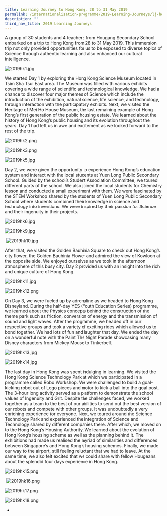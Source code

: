 ```yaml
---
title: Learning Journey to Hong Kong, 28 to 31 May 2019
permalink: /internationalisation-programme/2019-Learning-Journeys/lj-hongkong/
description: ""
third_nav_title: 2019 Learning Journeys
---
```

A group of 30 students and 4 teachers from Hougang Secondary School embarked on a trip to Hong Kong from 28 to 31 May 2019. This immersion trip not only provided opportunities for us to be exposed to diverse topics of Science through authentic learning and also enhanced our cultural intelligence.

![2019hk1.jpg](https://hougangsec-moe-edu-sg-admin.cwp.sg/qql/slot/u499/2.%20Programmes/Internationalisation%20Prg/Hong%20Kong%202019/2019hk1.jpg)

We started Day 1 by exploring the Hong Kong Science Museum located in Tsim Sha Tsui East area. The Museum was filled with various exhibits covering a wide range of scientific and technological knowledge. We had a chance to discover four major themes of Science which include the introduction of the exhibition, natural science, life science, and technology, through interaction with the participatory exhibits. Next, we visited the Heritage of Mei Ho House Museum, the last remaining example of Hong Kong’s first generation of the public housing estate. We learned about the history of Hong Kong’s public housing and its evolution throughout the years. Day 1 had left us in awe and excitement as we looked forward to the rest of the trip.

![2019hk2.png](https://hougangsec-moe-edu-sg-admin.cwp.sg/qql/slot/u499/2.%20Programmes/Internationalisation%20Prg/Hong%20Kong%202019/2019hk2.png)  

![2019hk3.png](https://hougangsec-moe-edu-sg-admin.cwp.sg/qql/slot/u499/2.%20Programmes/Internationalisation%20Prg/Hong%20Kong%202019/2019hk3.png)  

![2019hk5.jpg](https://hougangsec-moe-edu-sg-admin.cwp.sg/qql/slot/u499/2.%20Programmes/Internationalisation%20Prg/Hong%20Kong%202019/2019hk5.jpg)  
  

Day 2, we were given the opportunity to experience Hong Kong’s education system and interact with the local students at Yuen Long Public Secondary School. Guided by the school’s Student Association Committee, we toured different parts of the school. We also joined the local students for Chemistry lesson and conducted a small experiment with them. We were fascinated by the STEM Workshop shared by the students of Yuen Long Public Secondary School where students combined their knowledge in science and technology into inventions. We were inspired by their passion for Science and their ingenuity in their projects.  

![2019hk6.jpg](https://hougangsec-moe-edu-sg-admin.cwp.sg/qql/slot/u499/2.%20Programmes/Internationalisation%20Prg/Hong%20Kong%202019/2019hk6.jpg)  

![2019hk9.jpg](https://hougangsec-moe-edu-sg-admin.cwp.sg/qql/slot/u499/2.%20Programmes/Internationalisation%20Prg/Hong%20Kong%202019/2019hk9.jpg)

 
 ![2019hk10.jpg](https://hougangsec-moe-edu-sg-admin.cwp.sg/qql/slot/u499/2.%20Programmes/Internationalisation%20Prg/Hong%20Kong%202019/2019hk10.jpg)

After that, we visited the Golden Bauhinia Square to check out Hong Kong’s city flower, the Golden Bauhinia Flower and admired the view of Kowloon at the opposite side. We enjoyed ourselves as we took in the afternoon atmosphere of this busy city. Day 2 provided us with an insight into the rich and unique culture of Hong Kong.

![2019hk11.jpg](https://hougangsec-moe-edu-sg-admin.cwp.sg/qql/slot/u499/2.%20Programmes/Internationalisation%20Prg/Hong%20Kong%202019/2019hk11.jpg)  

  

![2019hk12.png](https://hougangsec-moe-edu-sg-admin.cwp.sg/qql/slot/u499/2.%20Programmes/Internationalisation%20Prg/Hong%20Kong%202019/2019hk12.png)

  

  

  

  

  

  

  

  

  

  

  

  

  

  

  

  

  

  

  

On Day 3, we were fueled up by adrenaline as we headed to Hong Kong Disneyland. During the half-day YES (Youth Education Series) programme, we learned about the Physics concepts behind the construction of the theme park such as friction, conversion of energy and the transmission of sound and light waves. After the programme, we headed off in our respective groups and took a variety of exciting rides which allowed us to bond together. We had lots of fun and laughter that day. We ended the day on a wonderful note with the Paint The Night Parade showcasing many Disney characters from Mickey Mouse to Tinkerbell.

![2019hk13.jpg](https://hougangsec-moe-edu-sg-admin.cwp.sg/qql/slot/u499/2.%20Programmes/Internationalisation%20Prg/Hong%20Kong%202019/2019hk13.jpg)

  

  

![2019hk14.jpg](https://hougangsec-moe-edu-sg-admin.cwp.sg/qql/slot/u499/2.%20Programmes/Internationalisation%20Prg/Hong%20Kong%202019/2019hk14.jpg)  

  

  

  

  

  

  

  

  

  

  

  

  

  

  

  

  

The last day in Hong Kong was spent indulging in learning. We visited the Hong Kong Science Technology Park at which we participated in a programme called Robo Workshop. We were challenged to build a goal-kicking robot out of Lego pieces and motor to kick a ball into the goal post. The 3-hour long activity served as a platform to demonstrate the school values of Ingenuity and Grit. Despite the challenges faced, we worked together as a team to the best of our abilities to send out the best version of our robots and compete with other groups. It was undoubtedly a very enriching experience for everyone. Next, we toured around the Science Technology Park and experienced the integration of Science and Technology shared by different companies there. After which, we moved on to the Hong Kong’s Housing Authority. We learned about the evolution of Hong Kong’s housing scheme as well as the planning behind it. The exhibitions had made us realised the myriad of similarities and differences between Singapore’s and Hong Kong’s housing schemes. Finally, we made our way to the airport, still feeling reluctant that we had to leave. At the same time, we also felt excited that we could share with fellow Hougeans about the splendid four days experience in Hong Kong.  

![2019hk15.png](https://hougangsec-moe-edu-sg-admin.cwp.sg/qql/slot/u499/2.%20Programmes/Internationalisation%20Prg/Hong%20Kong%202019/2019hk15.png)

 ![2019hk16.png](https://hougangsec-moe-edu-sg-admin.cwp.sg/qql/slot/u499/2.%20Programmes/Internationalisation%20Prg/Hong%20Kong%202019/2019hk16.png)

![2019hk17.png](https://hougangsec-moe-edu-sg-admin.cwp.sg/qql/slot/u499/2.%20Programmes/Internationalisation%20Prg/Hong%20Kong%202019/2019hk17.png)  

  

  

  

  

  

  

![2019hk18.png](https://hougangsec-moe-edu-sg-admin.cwp.sg/qql/slot/u499/2.%20Programmes/Internationalisation%20Prg/Hong%20Kong%202019/2019hk18.png)  

  

*